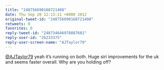 ```yaml
---
title: "248756690168721408"
date: Thu Sep 20 12:13:11 +0000 2012
original-tweet-id: "248756690168721408"
retweets: 0
favorites: 0
reply-tweet-id: "248734646978887681"
reply-user-id: "26233375"
reply-user-screen-name: "AJTaylor79"
---
```

<a href="https://twitter.com/AJTaylor79">@AJTaylor79</a> yeah it’s running on both. Huge siri improvements for the uk and seems faster overall. Why are you holding off?
